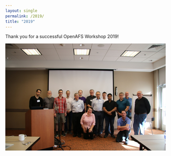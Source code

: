 ```yaml
---
layout: single
permalink: /2019/
title: "2019"
---
```


Thank you for a successful OpenAFS Workshop 2019!

<a href="/assets/2019/photos/afs-workshop-2019-group-photo-lg.jpg">
  <img src="/assets/2019/photos/afs-workshop-2019-group-photo-med.jpg" alt="OpenAFS Workshop 2019">
</a>
